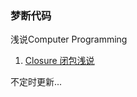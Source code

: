 ### 梦断代码
浅说Computer Programming

1. [Closure 闭包浅说](https://github.com/zhenglianfu/little-talk/blob/master/docs/Closure.md)

不定时更新...
